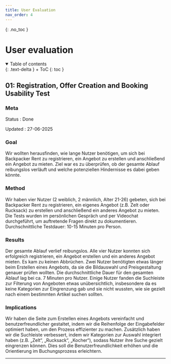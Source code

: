 ```yaml
---
title: User Evaluation
nav_order: 4
---
```


{: .no_toc }
# User evaluation

<details open markdown="block">
{: .text-delta }
<summary>Table of contents</summary>
+ ToC
{: toc }
</details>

## 01: Registration, Offer Creation and Booking Usability Test

### Meta

Status
: Done 

Updated
: 27-06-2025

### Goal

Wir wollten herausfinden, wie lange Nutzer benötigen, um sich bei Backpacker Rent zu registrieren, ein Angebot zu erstellen und anschließend ein Angebot zu mieten. Ziel war es zu überprüfen, ob der gesamte Ablauf reibungslos verläuft und welche potenziellen Hindernisse es dabei geben könnte.

### Method

Wir haben vier Nutzer (2 weiblich, 2 männlich, Alter 21-26) gebeten, sich bei Backpacker Rent zu registrieren, ein eigenes Angebot (z.B. Zelt oder Rucksack) zu erstellen und anschließend ein anderes Angebot zu mieten. Die Tests wurden im persönlichen Gespräch und per Videochat durchgeführt, um auftretende Fragen direkt zu dokumentieren. Durchschnittliche Testdauer: 10-15 Minuten pro Person.

### Results

Der gesamte Ablauf verlief reibungslos. Alle vier Nutzer konnten sich erfolgreich registrieren, ein Angebot erstellen und ein anderes Angebot mieten. Es kam zu keinen Abbrüchen. Zwei Nutzer benötigten etwas länger beim Erstellen eines Angebots, da sie die Bildauswahl und Preisgestaltung genauer prüfen wollten. Die durchschnittliche Dauer für den gesamten Ablauf lag bei ca. 7 Minuten pro Nutzer.
Einige Nutzer fanden die Suchleiste zur Filterung von Angeboten etwas unübersichtlich, insbesondere da es keine Kategorien zur Eingrenzung gab und sie nicht wussten, wie sie gezielt nach einem bestimmten Artikel suchen sollten.

### Implications

Wir haben die Seite zum Erstellen eines Angebots vereinfacht und benutzerfreundlicher gestaltet, indem wir die Reihenfolge der Eingabefelder optimiert haben, um den Prozess effizienter zu machen.
Zusätzlich haben wir die Suchleiste verbessert, indem wir Kategorien zur Auswahl integriert haben (z.B. „Zelt“, „Rucksack“, „Kocher“), sodass Nutzer ihre Suche gezielt eingrenzen können. Dies soll die Benutzerfreundlichkeit erhöhen und die Orientierung im Buchungsprozess erleichtern.

---
